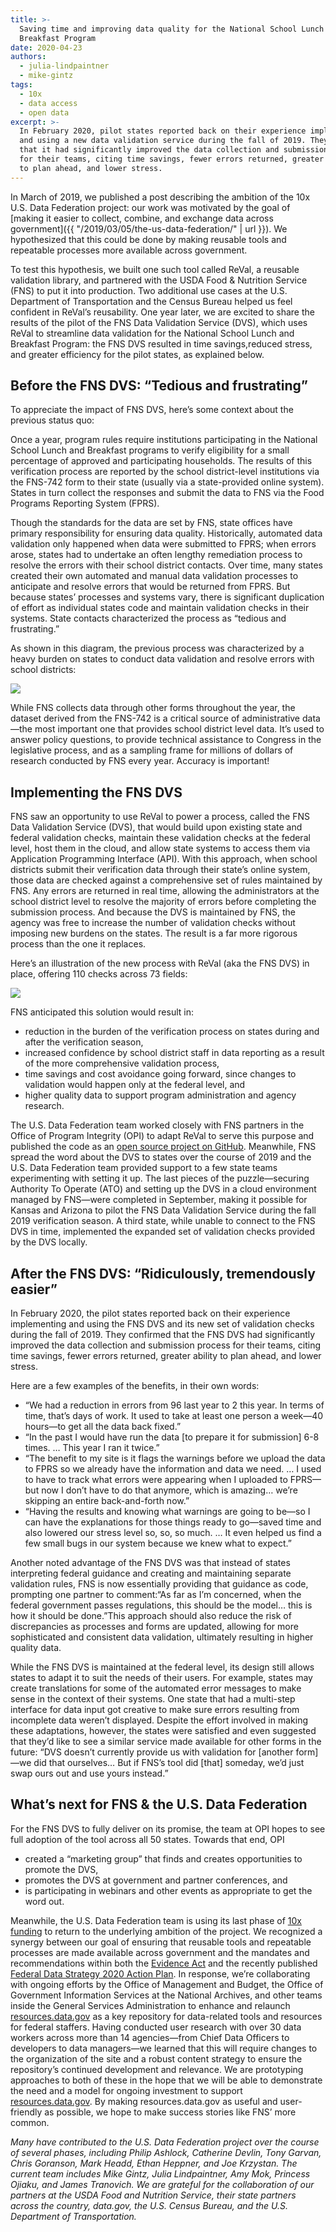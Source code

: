 ```yaml
---
title: >-
  Saving time and improving data quality for the National School Lunch &
  Breakfast Program
date: 2020-04-23
authors:
  - julia-lindpaintner
  - mike-gintz
tags:
  - 10x
  - data access
  - open data
excerpt: >-
  In February 2020, pilot states reported back on their experience implementing
  and using a new data validation service during the fall of 2019. They agreed
  that it had significantly improved the data collection and submission process
  for their teams, citing time savings, fewer errors returned, greater ability
  to plan ahead, and lower stress.
---
```

In March of 2019, we published a post describing the ambition of the 10x U.S. Data Federation project: our work was motivated by the goal of [making it easier to collect, combine, and exchange data across government]({{ "/2019/03/05/the-us-data-federation/" | url }}). We hypothesized that this could be done by making reusable tools and repeatable processes more available across government.

To test this hypothesis, we built one such tool called ReVal, a reusable validation library, and partnered with the USDA Food & Nutrition Service (FNS) to put it into production. Two additional use cases at the U.S. Department of Transportation and the Census Bureau helped us feel confident in ReVal’s reusability. One year later, we are excited to share the results of the pilot of the FNS Data Validation Service (DVS), which uses ReVal to streamline data validation for the National School Lunch and Breakfast Program: the FNS DVS resulted in time savings,reduced stress, and greater efficiency for the pilot states, as explained below. 

## Before the FNS DVS: “Tedious and frustrating”

To appreciate the impact of FNS DVS, here’s some context about the previous status quo:

Once a year, program rules require institutions participating in the National School Lunch and Breakfast programs to verify eligibility for a small percentage of approved and participating households. The results of this verification process are reported by the school district-level institutions via the FNS-742 form to their state (usually via a state-provided online system). States in turn collect the responses and submit the data to FNS via the Food Programs Reporting System (FPRS).

Though the standards for the data are set by FNS, state offices have primary responsibility for ensuring data quality. Historically, automated data validation only happened when data were submitted to FPRS; when errors arose, states had to undertake an often lengthy remediation process to resolve the errors with their school district contacts. Over time, many states created their own automated and manual data validation processes to anticipate and resolve errors that would be returned from FPRS. But because states’ processes and systems vary, there is significant duplication of effort as individual states code and maintain validation checks in their systems. State contacts characterized the process as “tedious and frustrating.”

As shown in this diagram, the previous process was characterized by a heavy burden on states to conduct data validation and resolve errors with school districts:

![](https://lh5.googleusercontent.com/AHeFztcwTAnS7sevyMLVlvOXKJZFq37JT8aug-jjN2rixDctwPb1acyDqY2GPELP9RIrXQUSzsahHAcZ_P4HlwQPhvdpxYXrT5qumbVYpvdOpeZpfgpzNGwxemKxEO_FCbDcKC5y)

While FNS collects data through other forms throughout the year, the dataset derived from the FNS-742 is a critical source of administrative data—the most important one that provides school district level data. It’s used to answer policy questions, to provide technical assistance to Congress in the legislative process, and as a sampling frame for millions of dollars of research conducted by FNS every year. Accuracy is important!

## Implementing the FNS DVS

FNS saw an opportunity to use ReVal to power a process, called the FNS Data Validation Service (DVS), that would build upon existing state and federal validation checks, maintain these validation checks at the federal level, host them in the cloud, and allow state systems to access them via Application Programming Interface (API). With this approach, when school districts submit their verification data through their state’s online system, those data are checked against a comprehensive set of rules maintained by FNS. Any errors are returned in real time, allowing the administrators at the school district level to resolve the majority of errors before completing the submission process. And because the DVS is maintained by FNS, the agency was free to increase the number of validation checks without imposing new burdens on the states. The result is a far more rigorous process than the one it replaces.

Here’s an illustration of the new process with ReVal (aka the FNS DVS) in place, offering 110 checks across 73 fields:

![](https://lh3.googleusercontent.com/8pkN4Wg9Ho_PeU4PbyUwoG9jgZHRu-IsoeN7LHGmCCw-vlqZYsIBGPdm-0MHnIjKn1ZAej4VjP4pLTJ0j-1nD02ZVDzXdB-Y4865ErhUOxebZQQu7IY6OasH2dnvj4LARybd_AoW)

FNS anticipated this solution would result in:

* reduction in the burden of the verification process on states during and after the verification season,
* increased confidence by school district staff in data reporting as a result of the more comprehensive validation process,
* time savings and cost avoidance going forward, since changes to validation would happen only at the federal level, and
* higher quality data to support program administration and agency research.

The U.S. Data Federation team worked closely with FNS partners in the Office of Program Integrity (OPI) to adapt ReVal to serve this purpose and published the code as an [open source project on GitHub](https://github.com/18F/usda-fns-ingest). Meanwhile, FNS spread the word about the DVS to states over the course of 2019 and the U.S. Data Federation team provided support to a few state teams experimenting with setting it up. The last pieces of the puzzle—securing Authority To Operate (ATO) and setting up the DVS in a cloud environment managed by FNS—were completed in September, making it possible for Kansas and Arizona to pilot the FNS Data Validation Service during the fall 2019 verification season. A third state, while unable to connect to the FNS DVS in time, implemented the expanded set of validation checks provided by the DVS locally.

## After the FNS DVS: “Ridiculously, tremendously easier”

In February 2020, the pilot states reported back on their experience implementing and using the FNS DVS and its new set of validation checks during the fall of 2019. They confirmed that the FNS DVS had significantly improved the data collection and submission process for their teams, citing time savings, fewer errors returned, greater ability to plan ahead, and lower stress.

Here are a few examples of the benefits, in their own words:

* “We had a reduction in errors from 96 last year to 2 this year. In terms of time, that’s days of work. It used to take at least one person a week—40 hours—to get all the data back fixed.”
* “In the past I would have run the data \[to prepare it for submission] 6-8 times. … This year I ran it twice.”
* “The benefit to my site is it flags the warnings before we upload the data to FPRS so we already have the information and data we need. … I used to have to track what errors were appearing when I uploaded to FPRS—but now I don’t have to do that anymore, which is amazing… we’re skipping an entire back-and-forth now.”
* “Having the results and knowing what warnings are going to be—so I can have the explanations for those things ready to go—saved time and also lowered our stress level so, so, so much. … It even helped us find a few small bugs in our system because we knew what to expect.”

Another noted advantage of the FNS DVS was that instead of states interpreting federal guidance and creating and maintaining separate validation rules, FNS is now essentially providing that guidance as code, prompting one partner to comment:“As far as I’m concerned, when the federal government passes regulations, this should be the model… this is how it should be done.”This approach should also reduce the risk of discrepancies as processes and forms are updated, allowing for more sophisticated and consistent data validation, ultimately resulting in higher quality data.

While the FNS DVS is maintained at the federal level, its design still allows states to adapt it to suit the needs of their users. For example, states may create translations for some of the automated error messages to make sense in the context of their systems. One state that had a multi-step interface for data input got creative to make sure errors resulting from incomplete data weren’t displayed. Despite the effort involved in making these adaptations, however, the states were satisfied and even suggested that they’d like to see a similar service made available for other forms in the future: “DVS doesn’t currently provide us with validation for \[another form]—we did that ourselves… But if FNS’s tool did \[that] someday, we’d just swap ours out and use yours instead.”

## What’s next for FNS & the U.S. Data Federation

For the FNS DVS to fully deliver on its promise, the team at OPI hopes to see full adoption of the tool across all 50 states. Towards that end, OPI

* created a “marketing group” that finds and creates opportunities to promote the DVS,
* promotes the DVS at government and partner conferences, and
* is participating in webinars and other events as appropriate to get the word out.

Meanwhile, the U.S. Data Federation team is using its last phase of [10x funding](https://10x.gsa.gov/the-10x-process/) to return to the underlying ambition of the project. We recognized a synergy between our goal of ensuring that reusable tools and repeatable processes are made available across government and the mandates and recommendations within both the [Evidence Act](https://www.congress.gov/bill/115th-congress/house-bill/4174) and the recently published [Federal Data Strategy 2020 Action Plan](https://strategy.data.gov/action-plan/#action-11-develop-a-repository-of-federal-enterprise-data-resources). In response, we’re collaborating with ongoing efforts by the Office of Management and Budget, the Office of Government Information Services at the National Archives, and other teams inside the General Services Administration to enhance and relaunch [resources.data.gov](https://resources.data.gov/) as a key repository for data-related tools and resources for federal staffers. Having conducted user research with over 30 data workers across more than 14 agencies—from Chief Data Officers to developers to data managers—we learned that this will require changes to the organization of the site and a robust content strategy to ensure the repository’s continued development and relevance. We are prototyping approaches to both of these in the hope that we will be able to demonstrate the need and a model for ongoing investment to support [resources.data.gov](https://resources.data.gov/). By making resources.data.gov as useful and user-friendly as possible, we hope to make success stories like FNS’ more common.

*Many have contributed to the U.S. Data Federation project over the course of several phases, including Philip Ashlock, Catherine Devlin, Tony Garvan, Chris Goranson, Mark Headd, Ethan Heppner, and Joe Krzystan. The current team includes Mike Gintz, Julia Lindpaintner, Amy Mok, Princess Ojiaku, and James Tranovich. We are grateful for the collaboration of our partners at the USDA Food and Nutrition Service, their state partners across the country, data.gov, the U.S. Census Bureau, and the U.S. Department of Transportation.*
